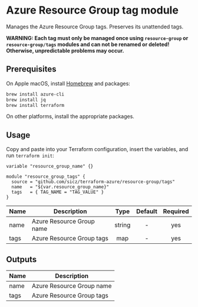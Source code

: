 # Azure Resource Group tag module

Manages the Azure Resource Group tags. Preserves its unattended tags.

**WARNING: Each tag must only be managed once using `resource-group` or
`resource-group/tags` modules and can not be renamed or deleted!
Otherwise, unpredictable problems may occur.**

## Prerequisites

On Apple macOS, install [Homebrew](http://brew.sh/) and packages:
```bash
brew install azure-cli
brew install jq
brew install terraform
```
On other platforms, install the appropriate packages.

## Usage

Copy and paste into your Terraform configuration, insert the variables, and
run `terraform init`:
```hcl
variable "resource_group_name" {}

module "resource_group_tags" {
  source = "github.com/sicz/terraform-azure/resource-group/tags"
  name   = "${var.resource_group_name}"
  tags   = { TAG_NAME = "TAG_VALUE" }
}
```

<!-- BEGINNING OF PRE-COMMIT-TERRAFORM DOCS HOOK -->

| Name | Description | Type | Default | Required |
|------|-------------|:----:|:-----:|:-----:|
| name | Azure Resource Group name | string | - | yes |
| tags | Azure Resource Group tags | map | - | yes |

## Outputs

| Name | Description |
|------|-------------|
| name | Azure Resource Group name |
| tags | Azure Resource Group tags |

<!-- END OF PRE-COMMIT-TERRAFORM DOCS HOOK -->
